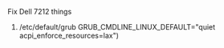 Fix Dell 7212 things

1.  /etc/default/grub
GRUB_CMDLINE_LINUX_DEFAULT="quiet acpi_enforce_resources=lax")

